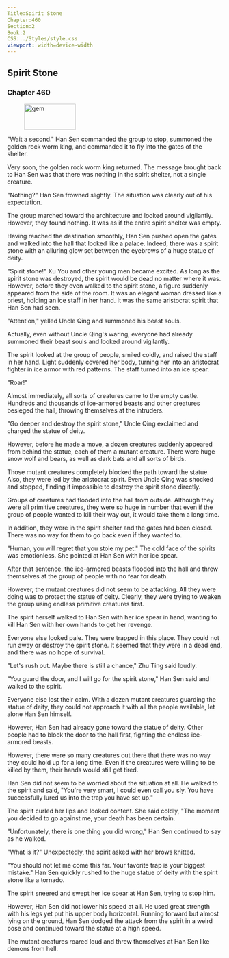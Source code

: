 ```yaml
---
Title:Spirit Stone 
Chapter:460 
Section:2 
Book:2 
CSS:../Styles/style.css 
viewport: width=device-width
---
```

  
## Spirit Stone
### Chapter 460
  
<figure>
	<img src="../Images/gem.gif" alt="gem" id="gem" width="120" height="60" />
</figure>
  

  
"Wait a second." Han Sen commanded the group to stop, summoned the golden rock worm king, and commanded it to fly into the gates of the shelter.

Very soon, the golden rock worm king returned. The message brought back to Han Sen was that there was nothing in the spirit shelter, not a single creature.

"Nothing?" Han Sen frowned slightly. The situation was clearly out of his expectation.

The group marched toward the architecture and looked around vigilantly. However, they found nothing. It was as if the entire spirit shelter was empty.

Having reached the destination smoothly, Han Sen pushed open the gates and walked into the hall that looked like a palace. Indeed, there was a spirit stone with an alluring glow set between the eyebrows of a huge statue of deity.

"Spirit stone!" Xu You and other young men became excited. As long as the spirit stone was destroyed, the spirit would be dead no matter where it was. However, before they even walked to the spirit stone, a figure suddenly appeared from the side of the room. It was an elegant woman dressed like a priest, holding an ice staff in her hand. It was the same aristocrat spirit that Han Sen had seen.

"Attention," yelled Uncle Qing and summoned his beast souls.

Actually, even without Uncle Qing's waring, everyone had already summoned their beast souls and looked around vigilantly.

The spirit looked at the group of people, smiled coldly, and raised the staff in her hand. Light suddenly covered her body, turning her into an aristocrat fighter in ice armor with red patterns. The staff turned into an ice spear.

"Roar!"

Almost immediately, all sorts of creatures came to the empty castle. Hundreds and thousands of ice-armored beasts and other creatures besieged the hall, throwing themselves at the intruders.

"Go deeper and destroy the spirit stone," Uncle Qing exclaimed and charged the statue of deity.

However, before he made a move, a dozen creatures suddenly appeared from behind the statue, each of them a mutant creature. There were huge snow wolf and bears, as well as dark bats and all sorts of birds.

Those mutant creatures completely blocked the path toward the statue. Also, they were led by the aristocrat spirit. Even Uncle Qing was shocked and stopped, finding it impossible to destroy the spirit stone directly.

Groups of creatures had flooded into the hall from outside. Although they were all primitive creatures, they were so huge in number that even if the group of people wanted to kill their way out, it would take them a long time.

In addition, they were in the spirit shelter and the gates had been closed. There was no way for them to go back even if they wanted to.

"Human, you will regret that you stole my pet." The cold face of the spirits was emotionless. She pointed at Han Sen with her ice spear.

After that sentence, the ice-armored beasts flooded into the hall and threw themselves at the group of people with no fear for death.

However, the mutant creatures did not seem to be attacking. All they were doing was to protect the statue of deity. Clearly, they were trying to weaken the group using endless primitive creatures first.

The spirit herself walked to Han Sen with her ice spear in hand, wanting to kill Han Sen with her own hands to get her revenge.

Everyone else looked pale. They were trapped in this place. They could not run away or destroy the spirit stone. It seemed that they were in a dead end, and there was no hope of survival.

"Let's rush out. Maybe there is still a chance," Zhu Ting said loudly.

"You guard the door, and I will go for the spirit stone," Han Sen said and walked to the spirit.

Everyone else lost their calm. With a dozen mutant creatures guarding the statue of deity, they could not approach it with all the people available, let alone Han Sen himself.

However, Han Sen had already gone toward the statue of deity. Other people had to block the door to the hall first, fighting the endless ice-armored beasts.

However, there were so many creatures out there that there was no way they could hold up for a long time. Even if the creatures were willing to be killed by them, their hands would still get tired.

Han Sen did not seem to be worried about the situation at all. He walked to the spirit and said, "You're very smart, I could even call you sly. You have successfully lured us into the trap you have set up."

The spirit curled her lips and looked content. She said coldly, "The moment you decided to go against me, your death has been certain.

"Unfortunately, there is one thing you did wrong," Han Sen continued to say as he walked.

"What is it?" Unexpectedly, the spirit asked with her brows knitted.

"You should not let me come this far. Your favorite trap is your biggest mistake." Han Sen quickly rushed to the huge statue of deity with the spirit stone like a tornado.

The spirit sneered and swept her ice spear at Han Sen, trying to stop him.

However, Han Sen did not lower his speed at all. He used great strength with his legs yet put his upper body horizontal. Running forward but almost lying on the ground, Han Sen dodged the attack from the spirit in a weird pose and continued toward the statue at a high speed.

The mutant creatures roared loud and threw themselves at Han Sen like demons from hell.